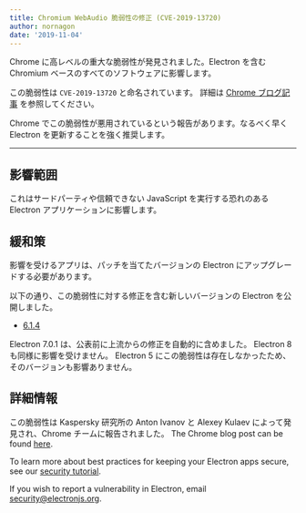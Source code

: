```yaml
---
title: Chromium WebAudio 脆弱性の修正 (CVE-2019-13720)
author: nornagon
date: '2019-11-04'
---
```


Chrome に高レベルの重大な脆弱性が発見されました。Electron を含む Chromium ベースのすべてのソフトウェアに影響します。

この脆弱性は `CVE-2019-13720` と命名されています。  詳細は [Chrome ブログ記事](https://chromereleases.googleblog.com/2019/10/stable-channel-update-for-desktop_31.html) を参照してください。

Chrome でこの脆弱性が悪用されているという報告があります。なるべく早く Electron を更新することを強く推奨します。

---

## 影響範囲

これはサードパーティや信頼できない JavaScript を実行する恐れのある Electron アプリケーションに影響します。

## 緩和策

影響を受けるアプリは、パッチを当てたバージョンの Electron にアップグレードする必要があります。

以下の通り、この脆弱性に対する修正を含む新しいバージョンの Electron を公開しました。
  * [6.1.4](https://github.com/electron/electron/releases/tag/v6.1.4)

Electron 7.0.1 は、公表前に上流からの修正を自動的に含めました。 Electron 8 も同様に影響を受けません。 Electron 5 にこの脆弱性は存在しなかったため、そのバージョンも影響ありません。

## 詳細情報

この脆弱性は Kaspersky 研究所の Anton Ivanov と Alexey Kulaev によって発見され、Chrome チームに報告されました。 The Chrome blog post can be found [here](https://chromereleases.googleblog.com/2019/10/stable-channel-update-for-desktop_31.html).

To learn more about best practices for keeping your Electron apps secure, see our [security tutorial](https://electronjs.org/docs/tutorial/security).

If you wish to report a vulnerability in Electron, email security@electronjs.org.
